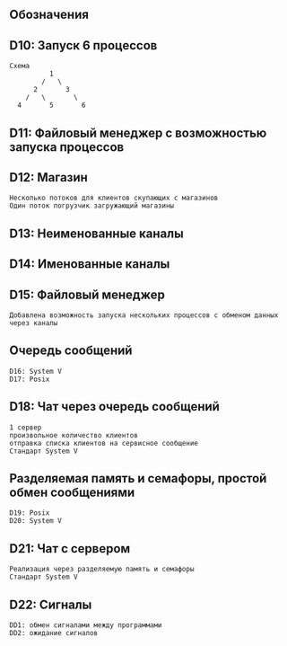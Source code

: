 ## Обозначения

## D10: Запуск 6 процессов
    Схема
              1
            /   \
          2       3
        /   \       \
      4       5       6
## D11: Файловый менеджер с возможностью запуска процессов

## D12: Магазин
    Несколько потоков для клиентов скупающих с магазинов
    Один поток погрузчик загружающий магазины

## D13: Неименованные каналы

## D14: Именованные каналы

## D15: Файловый менеджер
    Добавлена возможность запуска нескольких процессов с обменом данных через каналы

## Очередь сообщений
    D16: System V
    D17: Posix

## D18: Чат через очередь сообщений
    1 сервер
    произвольное количество клиентов
    отправка списка клиентов на сервисное сообщение
    Стандарт System V


## Разделяемая память и семафоры, простой обмен сообщениями
    D19: Posix
    D20: System V

## D21: Чат с сервером
    Реализация через разделяемую память и семафоры
    Стандарт System V


## D22: Сигналы
    DD1: обмен сигналами между программами
    DD2: ожидание сигналов
